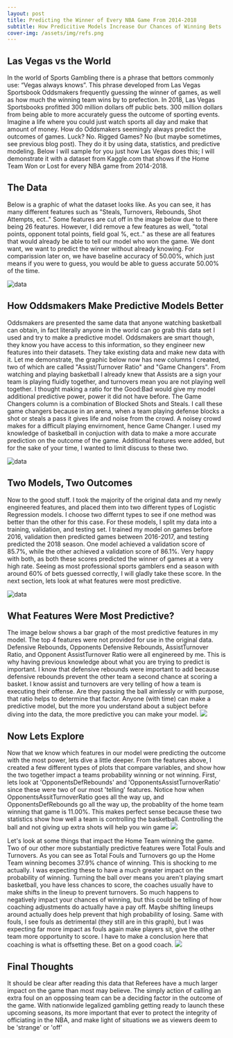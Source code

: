 ```yaml
---
layout: post
title: Predicting the Winner of Every NBA Game From 2014-2018
subtitle: How Predicitive Models Increase Our Chances of Winning Bets
cover-img: /assets/img/refs.png
---
```



## Las Vegas vs the World

  In the world of Sports Gambling there is a phrase that bettors commonly use: “Vegas always knows”. This phrase developed from Las Vegas Sportsbook Oddsmakers frequently guessing the winner of games, as well as how much the winning team wins by to prefection. In 2018, Las Vegas Sportsbooks profitted 300 million dollars off public bets. 300 million dollars from being able to more accurately guess the outcome of sporting events. Imagine a life where you could just watch sports all day and make that amount of money. How do Oddsmakers seemingly always predict the outcomes of games. Luck? No. Rigged Games? No (but maybe sometimes, see previous blog post). They do it by using data, statistics, and predictive modeling. Below I will sample for you just how Las Vegas does this; I will demonstrate it with a dataset from Kaggle.com that shows if the Home Team Won or Lost for every NBA game from 2014-2018.

## The Data
Below is a graphic of what the dataset looks like. As you can see, it has many different features such as "Steals, Turnovers, Rebounds, Shot Attempts, ect.." Some features are cut off in the image below due to there being 26 features. However, I did remove a few features as well, "total points, opponent total points, field goal %, ect.." as these are all features that would already be able to tell our model who won the game. We dont want, we want to predict the winner without already knowing. For comparission later on, we have baseline accuracy of 50.00%, which just means if you were to guess, you would be able to guess accurate 50.00% of the time.

![data](https://raw.githubusercontent.com/Lucas-Petrus/Lucas-Petrus.github.io/master/_posts/NBAdfHead.jpg)


## How Oddsmakers Make Predictive Models Better
  Oddsmakers are presented the same data that anyone watching basketball can obtain, in fact literally anyone in the world can go grab this data set I used and try to make a predictive model. Oddsmakers are smart though, they know you have access to this information, so they engineer new features into their datasets. They take existing data and make new data with it. Let me demonstrate, the graphic below now has new columns I created, two of which are called "Assist/Turnover Ratio" and "Game Changers". From watching and playing basketball I already knew that Assists are a sign your team is playing fluidly together, and turnovers mean you are not playing well together. I thought making a ratio for the Good:Bad would give my model additional predictive power, power it did not have before. The Game Changers column is a combination of Blocked Shots and Steals. I call these game changers because in an arena, when a team playing defense blocks a shot or steals a pass it gives life and noise from the crowd. A noisey crowd makes for a difficult playing envirnoment, hence Game Changer. I used my knowledge of basketball in conjuction with data to make a more accurate prediction on the outcome of the game. Additional features were added, but for the sake of your time, I wanted to limit discuss to these two.
 
![data](https://raw.githubusercontent.com/Lucas-Petrus/Lucas-Petrus.github.io/master/_posts/AssistGameChangers.jpg)

## Two Models, Two Outcomes
  Now to the good stuff. I took the majority of the original data and my newly engineered features, and placed them into two different types of Logistic Regression models. I choose two differnt types to see if one method was better than the other for this case. For these models, I split my data into a training, validation, and testing set. I trained my model on games before 2016, validation then predicted games between 2016-2017, and testing predicted the 2018 season. One model achieved a validation score of 85.7%, while the other achieved a validation score of 86.1%. Very happy with both, as both these scores predicted the winner of games at a very high rate. Seeing as most professional sports gamblers end a season with around 60% of bets guessed correctly, I will gladly take these score. In the next section, lets look at what features were most predictive.
  
![data](https://raw.githubusercontent.com/Lucas-Petrus/Lucas-Petrus.github.io/master/_posts/TestingAcc.jpeg)

## What Features Were Most Predictive?
  The image below shows a bar graph of the most predictive features in my model. The top 4 features were not provided for use in the original data. Defensive Rebounds, Opponents Defensive Rebounds, AssistTurnover Ratio, and Opponent AssistTurnover Ratio were all enginereed by me. This is why having previous knowledge about what you are trying to predict is important. I know that defensive rebounds were important to add because defensive rebounds prevent the other team a second chance at scoring a basket. I know assist and turnovers are very telling of how a team is executing their offense. Are they passing the ball aimlessly or with purpose, that ratio helps to determine that factor. Anyone (with time) can make a predictive model, but the more you understand about a subject before diving into the data, the more predictive you can make your model. 
![](https://raw.githubusercontent.com/Lucas-Petrus/Lucas-Petrus.github.io/master/_posts/GraphTry.jpg)
  
## Now Lets Explore
  Now that we know which features in our model were predicting the outcome with the most power, lets dive a little deeper. From the features above, I created a few different types of plots that compare variables, and show how the two together impact a teams probability winning or not winning. First, lets look at 'OpponentsDefRebounds' and 'OpponentsAssistTurnoverRatio' since these were two of our most 'telling' features. Notice how when OpponentsAssitTurnoverRatio goes all the way up, and OpponentsDefRebounds go all the way up, the probablity of the home team winning that game is 11.00%. This makes perfect sense because these two statistics show how well a team is controlling the basketball. Controlling the ball and not giving up extra shots will help you win game
![](https://raw.githubusercontent.com/Lucas-Petrus/Lucas-Petrus.github.io/master/_posts/PDP1.jpeg)

  Let's look at some things that impact the Home Team winning the game. Two of our other more substantially predictive features were Total Fouls and Turnovers. As you can see as Total Fouls and Turnovers go up the Home Team winning becomes 37.9% chance of winning. This is shocking to me actually. I was expecting these to have a much greater impact on the probability of winning. Turning the ball over means you aren't playing smart basketball, you have less chances to score, the coaches usually have to make shifts in the lineup to prevent turnovers. So much happens to negatively impact your chances of winning, but this could be telling of how coaching adjustments do actually have a pay off. Maybe shifting lineups around actually does help prevent that high probability of losing. Same with fouls, I see fouls as detrimental (they still are in this graph), but I was expecting far more impact as fouls again make players sit, give the other team more opportunity to score. I have to make a conclusion here that coaching is what is offsetting these. Bet on a good coach. 
![](https://raw.githubusercontent.com/Lucas-Petrus/Lucas-Petrus.github.io/master/_posts/TotalFouls.jpg)


## Final Thoughts
It should be clear after reading this data that Referees have a much larger impact on the game than most may believe. The simply action of calling an extra foul on an oppossing team can be a deciding factor in the outcome of the game. With nationwide legalized gambling getting ready to launch these upcoming seasons, its more important that ever to protect the integrity of officiating in the NBA, and make light of situations we as viewers deem to be 'strange' or 'off'
